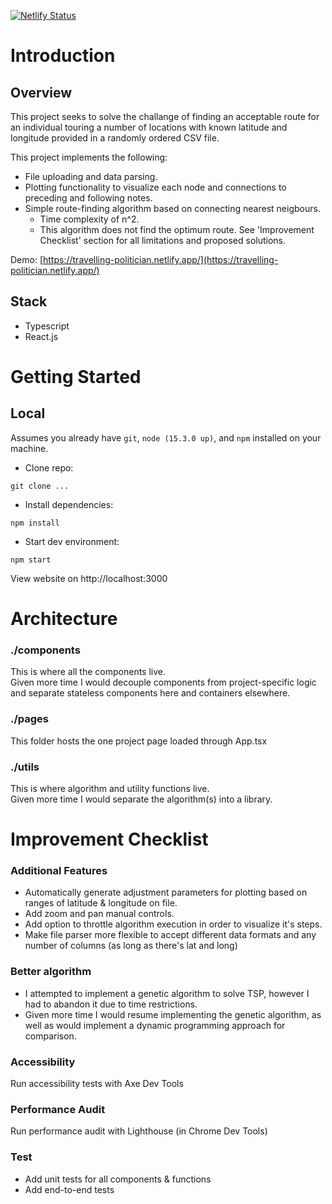 [![Netlify Status](https://api.netlify.com/api/v1/badges/76a2f4ed-6553-4ba4-8580-7b912ebf3015/deploy-status)](https://app.netlify.com/sites/travelling-politician/deploys)

# Introduction

## Overview
This project seeks to solve the challange of finding an acceptable route for an individual touring a number of locations with known latitude and longitude provided in a randomly ordered CSV file.

This project implements the following:
- File uploading and data parsing.
- Plotting functionality to visualize each node and connections to preceding and following notes.
- Simple route-finding algorithm based on connecting nearest neigbours.
  - Time complexity of n^2.
  - This algorithm does not find the optimum route. See 'Improvement Checklist' section for all limitations and proposed solutions. 

Demo: [https://travelling-politician.netlify.app/](https://travelling-politician.netlify.app/)

## Stack
- Typescript
- React.js

# Getting Started

## Local

Assumes you already have `git`, `node (15.3.0 up)`, and `npm` installed on your machine.

- Clone repo:

```
git clone ...
```

- Install dependencies:

```
npm install
```

- Start dev environment:

```
npm start
```

View website on http://localhost:3000


# Architecture


### ./components

This is where all the components live.  
Given more time I would decouple components from project-specific logic and separate stateless components here and containers elsewhere.

### ./pages

This folder hosts the one project page loaded through App.tsx

### ./utils

This is where algorithm and utility functions live.  
Given more time I would separate the algorithm(s) into a library.

# Improvement Checklist

### Additional Features

- Automatically generate adjustment parameters for plotting based on ranges of latitude & longitude on file.
- Add zoom and pan manual controls.
- Add option to throttle algorithm execution in order to visualize it's steps.
- Make file parser more flexible to accept different data formats and any number of columns (as long as there's lat and long)

### Better algorithm

- I attempted to implement a genetic algorithm to solve TSP, however I had to abandon it due to time restrictions.
- Given more time I would resume implementing the genetic algorithm, as well as would implement a dynamic programming approach for comparison.

### Accessibility

Run accessibility tests with Axe Dev Tools

### Performance Audit

Run performance audit with Lighthouse (in Chrome Dev Tools)

### Test

- Add unit tests for all components & functions
- Add end-to-end tests 

